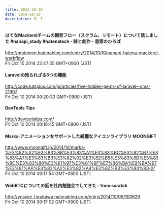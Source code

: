 ```yaml
---
title: 2014-10-10
date: 2014-10-10
description: B! 5
---
```


#### はてなMackerelチームの開発フロー（スクラム、リモート）について話しました #nanapi_study #hatenatech - 詩と創作・思索のひろば
http://motemen.hatenablog.com/entry/2014/10/10/nanapi-hatena-mackerel-workflow<br>
Fri Oct 10 2014 22:47:55 GMT+0900 (JST)<br>


#### Laravelの知られざる5つの機能
http://code.tutsplus.com/ja/articles/five-hidden-gems-of-laravel--cms-21907<br>
Fri Oct 10 2014 00:20:33 GMT+0900 (JST)<br>


#### DevTools Tips
http://devtoolstips.com/<br>
Fri Oct 10 2014 00:18:45 GMT+0900 (JST)<br>


#### Marka·アニメーションをサポートした綺麗なアイコンライブラリ MOONGIFT
http://www.moongift.jp/2014/10/marka-%E3%82%A2%E3%83%8B%E3%83%A1%E3%83%BC%E3%82%B7%E3%83%A7%E3%83%B3%E3%82%92%E3%82%B5%E3%83%9D%E3%83%BC%E3%83%88%E3%81%97%E3%81%9F%E7%B6%BA%E9%BA%97%E3%81%AA%E3%82%A2%E3%82%A4%E3%82%B3%E3%83%B3-2/<br>
Fri Oct 10 2014 00:17:54 GMT+0900 (JST)<br>


#### WebRTCについての話を社内勉強会でしてきた - from scratch
http://yosuke-furukawa.hatenablog.com/entry/2014/10/09/100629<br>
Fri Oct 10 2014 00:17:02 GMT+0900 (JST)<br>


